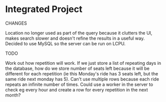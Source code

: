 # Integrated Project

CHANGES

Location no longer used as part of the query because it clutters the UI, makes search slower and doesn't refine the results in a useful way.  
Decided to use MySQL so the server can be run on LCPU.  

TODO

Work out how repetition will work. If we just store a list of repeating days in the database, how do we store number of seats left because it will be different for each repetition (ie this Monday's ride has 3 seats left, but the same ride next monday has 5). Can't use multiple rows because each ride repeats an infinite number of times. Could use a worker in the server to check eg every hour and create a row for every repetition in the next month?
